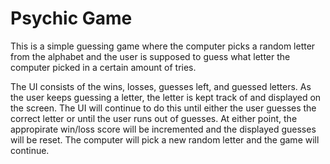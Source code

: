 # Psychic Game

This is a simple guessing game where the computer picks a random letter from the alphabet and the user is supposed to guess what letter the computer picked in a certain amount of tries. 

The UI consists of the wins, losses, guesses left, and guessed letters. As the user keeps guessing a letter, the letter is kept track of and displayed on the screen. The UI will continue to do this until either the user guesses the correct letter or until the user runs out of guesses. At either point, the appropirate win/loss score will be incremented and the displayed guesses will be reset. The computer will pick a new random letter and the game will continue.